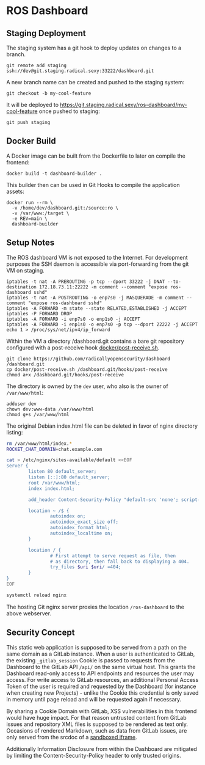 ROS Dashboard
=============

Staging Deployment
------------------

The staging system has a git hook to deploy updates on changes to a branch.

```
git remote add staging ssh://dev@git.staging.radical.sexy:33222/dashboard.git
```

A new branch name can be created and pushed to the staging system:

```
git checkout -b my-cool-feature
```

It will be deployed to https://git.staging.radical.sexy/ros-dashboard/my-cool-feature once pushed to staging:

```
git push staging
```

Docker Build
------------

A Docker image can be built from the Dockerfile to later on compile the frontend:

```
docker build -t dashboard-builder .
```

This builder then can be used in Git Hooks to compile the application assets:

```
docker run --rm \
  -v /home/dev/dashboard.git:/source:ro \
  -v /var/www:/target \
  -e REV=main \
  dashboard-builder
```

Setup Notes
-----------

The ROS dashboard VM is not exposed to the Internet.
For development purposes the SSH daemon is accessible via port-forwarding from the git VM on staging.

```
iptables -t nat -A PREROUTING -p tcp --dport 33222 -j DNAT --to-destination 172.18.73.11:22222 -m comment --comment "expose ros-dashboard sshd"
iptables -t nat -A POSTROUTING -o enp7s0 -j MASQUERADE -m comment --comment "expose ros-dashboard sshd"
iptables -A FORWARD -m state --state RELATED,ESTABLISHED -j ACCEPT 
iptables -P FORWARD DROP
iptables -A FORWARD -i enp7s0 -o enp1s0 -j ACCEPT
iptables -A FORWARD -i enp1s0 -o enp7s0 -p tcp --dport 22222 -j ACCEPT
echo 1 > /proc/sys/net/ipv4/ip_forward
```

Within the VM a directory /dashboard.git contains a bare git repository configured with a post-receive hook [docker/post-receive.sh](docker/post-receive.sh).

```
git clone https://github.com/radicallyopensecurity/dashboard /dashboard.git
cp docker/post-receive.sh /dashboard.git/hooks/post-receive
chmod a+x /dashboard.git/hooks/post-receive
```

The directory is owned by the `dev` user, who also is the owner of `/var/www/html`:

```
adduser dev
chown dev:www-data /var/www/html
chmod g+s /var/www/html
```

The original Debian index.html file can be deleted in favor of nginx directory listing:

```sh
rm /var/www/html/index.*
ROCKET_CHAT_DOMAIN=chat.example.com

cat > /etc/nginx/sites-available/default <<EOF
server {
        listen 80 default_server;
        listen [::]:80 default_server;
        root /var/www/html;
        index index.html;

        add_header Content-Security-Policy "default-src 'none'; script-src 'self'; style-src 'self' 'unsafe-inline'; manifest-src 'self'; font-src https://${ROCKET_CHAT_DOMAIN}; img-src 'self' data:; connect-src 'self' https://${ROCKET_CHAT_DOMAIN}; frame-src https://${ROCKET_CHAT_DOMAIN}; upgrade-insecure-requests; sandbox allow-forms allow-downloads allow-same-origin allow-scripts allow-forms allow-modals" always;

        location ~ /$ {
                autoindex on;
                autoindex_exact_size off;
                autoindex_format html;
                autoindex_localtime on;
        }

        location / {
                # First attempt to serve request as file, then
                # as directory, then fall back to displaying a 404.
                try_files $uri $uri/ =404;
        }
}
EOF

systemctl reload nginx
```

The hosting Git nginx server proxies the location `/ros-dashboard` to the above webserver.

Security Concept
----------------

This static web application is supposed to be served from a path on the same domain as a GitLab instance.
When a user is authenticated to GitLab, the existing `_gitlab_session` Cookie is passed to requests from the Dashboard to the GitLab API `/api/` on the same virtual host.
This grants the Dashboard read-only access to API endpoints and resources the user may access.
For write access to GitLab resources, an additional Personal Access Token of the user is required and requested by the Dashboard (for instance when creating new Projects) - unlike the Cookie this credential is only saved in memory until page reload and will be requested again if necessary.

By sharing a Cookie Domain with GitLab, XSS vulnerabilities in this frontend would have huge impact.
For that reason untrusted content from GitLab issues and repository XML files is supposed to be rendered as text only.
Occasions of rendered Markdown, such as data from GitLab issues, are only served from the srcdoc of a [sandboxed iframe](elements/ui/unsafe-content.js).

Additionally Information Disclosure from within the Dashboard are mitigated by limiting the Content-Security-Policy header to only trusted origins.
